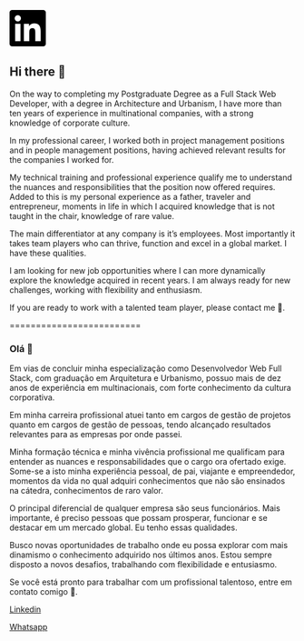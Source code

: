 [![](linkedin.svg)](https://www.linkedin.com/in/targanski)


## Hi there 👋

On the way to completing my Postgraduate Degree as a Full Stack Web Developer, with a degree in Architecture and Urbanism, I have more than ten years of experience in multinational companies, with a strong knowledge of corporate culture.

In my professional career, I worked both in project management positions and in people management positions, having achieved relevant results for the companies I worked for.

My technical training and professional experience qualify me to understand the nuances and responsibilities that the position now offered requires. Added to this is my personal experience as a father, traveler and entrepreneur, moments in life in which I acquired knowledge that is not taught in the chair, knowledge of rare value.

The main differentiator at any company is it’s employees. Most importantly it takes team players who can thrive, function and excel in a global market. I have these qualities.

I am looking for new job opportunities where I can more dynamically explore the knowledge acquired in recent years. I am always ready for new challenges, working with flexibility and enthusiasm.

If you are ready to work with a talented team player, please contact me 💬.

=========================

### Olá 👋

Em vias de concluir minha especialização como Desenvolvedor Web Full Stack, com graduação em Arquitetura e Urbanismo, possuo mais de dez anos de experiência em multinacionais, com forte conhecimento da cultura corporativa.

Em minha carreira profissional atuei tanto em cargos de gestão de projetos quanto em cargos de gestão de pessoas, tendo alcançado resultados relevantes para as empresas por onde passei. 

Minha formação técnica e minha vivência profissional me qualificam para entender as nuances e responsabilidades que o cargo ora ofertado exige. Some-se a isto minha experiência pessoal, de pai, viajante e empreendedor, momentos da vida no qual adquiri conhecimentos que não são ensinados na cátedra, conhecimentos de raro valor.

O principal diferencial de qualquer empresa são seus funcionários. Mais importante, é preciso pessoas que possam prosperar, funcionar e se destacar em um mercado global. Eu tenho essas qualidades.

Busco novas oportunidades de trabalho onde eu possa explorar com mais dinamismo o conhecimento adquirido nos últimos anos. Estou sempre disposto a novos desafios, trabalhando com flexibilidade e entusiasmo.

Se você está pronto para trabalhar com um profissional talentoso, entre em contato comigo 💬.


[Linkedin](https://www.linkedin.com/in/targanski)

[Whatsapp](https://api.whatsapp.com/send?phone=5548988222992)



<!--
**Ftarganski/Ftarganski** is a ✨ _special_ ✨ repository because its `README.md` (this file) appears on your GitHub profile.

![Alt text](/posts/path/to/img.jpg "Optional title")

Here are some ideas to get you started:

- 🔭 I’m currently working on ...
- 🌱 I’m currently learning ...
- 👯 I’m looking to collaborate on ...
- 🤔 I’m looking for help with ...
- 💬 Ask me about ...
- 📫 How to reach me: ...
- 😄 Pronouns: ...
- ⚡ Fun fact: ...

  
-->
